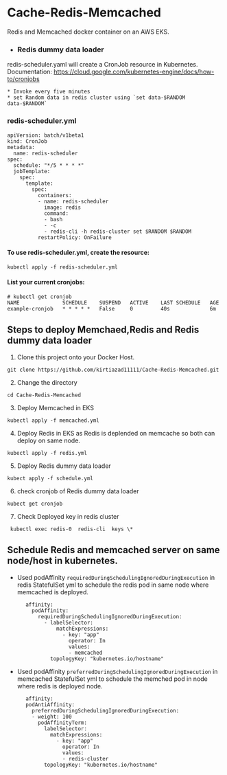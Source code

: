 # Cache-Redis-Memcached
Redis and Memcached docker container on an AWS EKS.

* ### Redis dummy data loader

redis-scheduler.yaml will create a CronJob resource in Kubernetes. Documentation: https://cloud.google.com/kubernetes-engine/docs/how-to/cronjobs

    * Invoke every five minutes
    * set Random data in redis cluster using `set data-$RANDOM data-$RANDOM`
### redis-scheduler.yml
```
apiVersion: batch/v1beta1
kind: CronJob
metadata:
  name: redis-scheduler
spec:
  schedule: "*/5 * * * *"
  jobTemplate:
    spec:
      template:
        spec:
          containers:
          - name: redis-scheduler
            image: redis
            command:
            - bash
            - -c
            - redis-cli -h redis-cluster set $RANDOM $RANDOM
          restartPolicy: OnFailure

```

#### To use redis-scheduler.yml, create the resource:

```
kubectl apply -f redis-scheduler.yml
```

#### List your current cronjobs:

```
# kubectl get cronjob
NAME              SCHEDULE    SUSPEND   ACTIVE    LAST SCHEDULE   AGE
example-cronjob   * * * * *   False     0         40s             6m
```

## Steps to deploy Memchaed,Redis and Redis dummy data loader

1) Clone this project onto your Docker Host.
```
git clone https://github.com/kirtiazad11111/Cache-Redis-Memcached.git
```
2) Change the directory
```
cd Cache-Redis-Memcached
```
3) Deploy Memcached in EKS

```
kubectl apply -f memcached.yml
```
4) Deploy Redis in EKS as Redis is deplended on memcache so both can deploy on same node.

```
kubectl apply -f redis.yml
```
5) Deploy Redis dummy data loader

```
kubect apply -f schedule.yml
```
6) check cronjob of  Redis dummy data loader

```
kubect get cronjob
```
7) Check Deployed key in redis cluster
 ```
  kubectl exec redis-0  redis-cli  keys \*
 ```

## Schedule Redis and memcached server on same node/host in kubernetes.

* Used podAffinity `requiredDuringSchedulingIgnoredDuringExecution` in redis StatefulSet yml to schedule the redis pod in same node where memcached is deployed.

```
      affinity:
        podAffinity:
          requiredDuringSchedulingIgnoredDuringExecution:
            - labelSelector:
                matchExpressions:
                  - key: "app"
                    operator: In
                    values:
                    - memcached
              topologyKey: "kubernetes.io/hostname"
  ```
 * Used podAffinity `preferredDuringSchedulingIgnoredDuringExecution` in memcached StatefulSet yml to schedule the memched pod in node where redis is deployed node.
  ```
        affinity:
        podAntiAffinity:
          preferredDuringSchedulingIgnoredDuringExecution:
          - weight: 100
            podAffinityTerm:
              labelSelector:
                matchExpressions:
                  - key: "app"
                    operator: In
                    values:
                    - redis-cluster
              topologyKey: "kubernetes.io/hostname"
  ```


